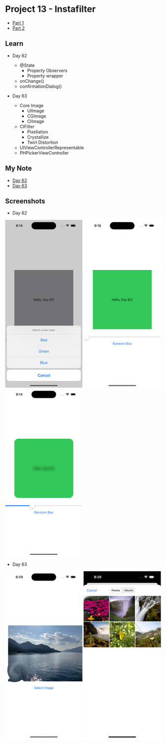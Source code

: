 # Project 13 - Instafilter

- [Part 1](https://www.hackingwithswift.com/100/swiftui/62)
- [Part 2](https://www.hackingwithswift.com/100/swiftui/63)

## **Learn**

- Day 62 
    - @State
        - Property Observers
        - Property wrapper
    - onChange()
    - confirmationDialog()
    
- Day 63
    - Core Image
        - UIImage
        - CGImage
        - CIImage
    - CIFilter
        - Pixellation
        - Crystallize
        - Twirl Distortion
    - UIViewControllerRepresentable
    - PHPickerViewController
    
## **My Note**

- [Day 62](https://hsiangdev.notion.site/Day-62-Project-13-Instafilter-100DaysOfSwiftUI-378b91b6b7c44efba2695ee7399e8a8d?pvs=4)
- [Day 63](https://hsiangdev.notion.site/Day-63-Project-13-Part-2-Instafilter-100DaysOfSwiftUI-f5840a79ada3457fbfe8509778157457?pvs=4)

## Screenshots

- Day 62

<div>
    <img src="Screenshots/day62-practise-1.png" width="250">
    <img src="Screenshots/day62-practise-2.png" width="250">
    <img src="Screenshots/day62-practise-3.png" width="250">
</div>

- Day 63

<div>
    <img src="Screenshots/day63-practise-1.png" width="250">
    <img src="Screenshots/day63-practise-2.png" width="250">
</div>
